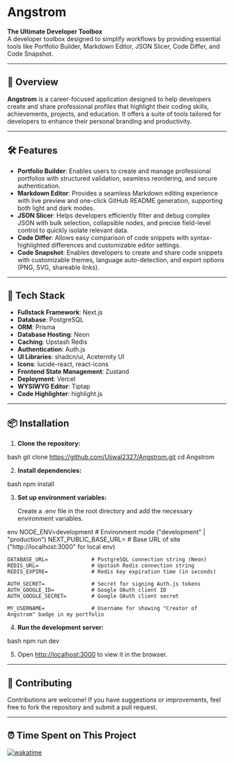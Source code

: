# Angstrom

**The Ultimate Developer Toolbox**  
A developer toolbox designed to simplify workflows by providing essential tools like Portfolio Builder, Markdown Editor, JSON Slicer, Code Differ, and Code Snapshot.

---

## 🚀 Overview

**Angstrom** is a career-focused application designed to help developers create and share professional profiles that highlight their coding skills, achievements, projects, and education. It offers a suite of tools tailored for developers to enhance their personal branding and productivity.

---

## 🛠️ Features

- **Portfolio Builder**: Enables users to create and manage professional portfolios with structured validation, seamless reordering, and secure authentication.
- **Markdown Editor**:  Provides a seamless Markdown editing experience with live preview and one-click GitHub README generation, supporting both light and dark modes.
- **JSON Slicer**:  Helps developers efficiently filter and debug complex JSON with bulk selection, collapsible nodes, and precise field-level control to quickly isolate relevant data.
- **Code Differ**: Allows easy comparison of code snippets with syntax-highlighted differences and customizable editor settings.
- **Code Snapshot**: Enables developers to create and share code snippets with customizable themes, language auto-detection, and export options (PNG, SVG, shareable links).

---

## 🧰 Tech Stack

- **Fullstack Framework**: Next.js  
- **Database**: PostgreSQL  
- **ORM**: Prisma  
- **Database Hosting**: Neon  
- **Caching**: Upstash Redis  
- **Authentication**: Auth.js  
- **UI Libraries**: shadcn/ui, Aceternity UI  
- **Icons**: lucide-react, react-icons  
- **Frontend State Management**: Zustand  
- **Deployment**: Vercel  
- **WYSIWYG Editor**: Tiptap  
- **Code Highlighter**: highlight.js

---

## 📦 Installation

1. **Clone the repository:**

   
bash
   git clone https://github.com/Ujjwal2327/Angstrom.git
   cd Angstrom


2. **Install dependencies:**

   
bash
   npm install


3. **Set up environment variables:**

   Create a .env file in the root directory and add the necessary environment variables.

    
env
    NODE_ENV=development       # Environment mode ("development" | "production")
    NEXT_PUBLIC_BASE_URL=      # Base URL of site ("http://localhost:3000" for local env)
    
    DATABASE_URL=              # PostgreSQL connection string (Neon)
    REDIS_URL=                 # Upstash Redis connection string
    REDIS_EXPIRE=              # Redis key expiration time (in seconds)
    
    AUTH_SECRET=               # Secret for signing Auth.js tokens
    AUTH_GOOGLE_ID=            # Google OAuth client ID
    AUTH_GOOGLE_SECRET=        # Google OAuth client secret
    
    MY_USERNAME=               # Username for showing "Creator of Angstrom" badge in my portfolio


4. **Run the development server:**

   
bash
   npm run dev


5. Open [http://localhost:3000](http://localhost:3000) to view it in the browser.

---

## 🤝 Contributing

Contributions are welcome! If you have suggestions or improvements, feel free to fork the repository and submit a pull request.

---

## ⏰ Time Spent on This Project

[![wakatime](https://wakatime.com/badge/user/df6917f7-6186-4bb8-8288-531f1bfab139/project/647ddb24-c7bd-4468-b48d-01d2575e3db3.svg)](https://wakatime.com/@ujjwal2327/projects/opvlyxrshl)
